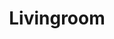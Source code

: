 ---
title: Livingroom
category: paintings
series: place
year: 2014
image: livingroom.jpg
size: 
materials: oil on canvas
---